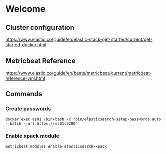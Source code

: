 # Welcome

## Cluster configuration
https://www.elastic.co/guide/en/elastic-stack-get-started/current/get-started-docker.html

## Metricbeat Reference 
https://www.elastic.co/guide/en/beats/metricbeat/current/metricbeat-reference-yml.html

## Commands
### Create passwords
```
docker exec es01 /bin/bash -c "bin/elasticsearch-setup-passwords auto --batch --url https://es01:9200"
```
### Enable xpack module
```
metricbeat modules enable elasticsearch-xpack
```